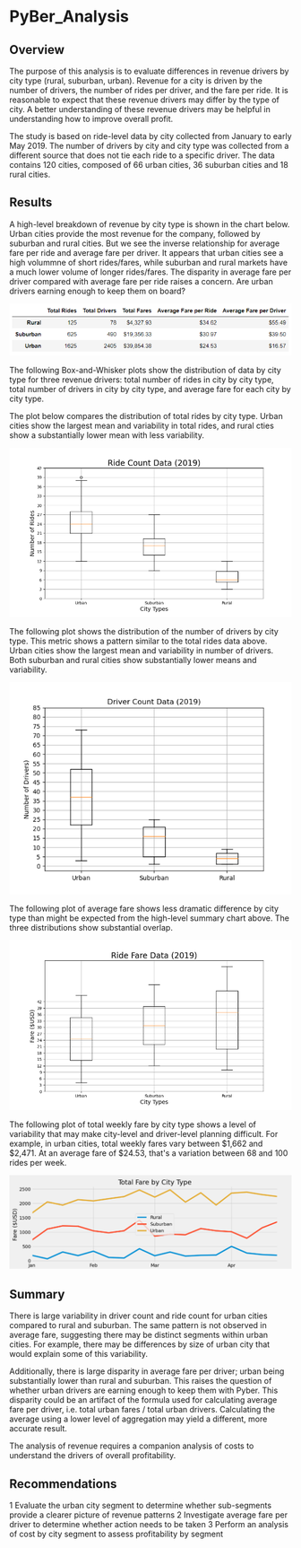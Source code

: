 # PyBer_Analysis

## Overview

The purpose of this analysis is to evaluate differences in revenue drivers by city type (rural, suburban, urban). Revenue for a city is driven by the number of drivers, the number of rides per driver, and the fare per ride. It is reasonable to expect that these revenue drivers may differ by the type of city. A better understanding of these revenue drivers may be helpful in understanding how to improve overall profit. 

The study is based on ride-level data by city collected from January to early May 2019. The number of drivers by city and city type was collected from a different source that does not tie each ride to a specific driver. The data contains 120 cities, composed of 66 urban cities, 36 suburban cities and 18 rural cities.

## Results

A high-level breakdown of revenue by city type is shown in the chart below. Urban cities provide the most revenue for the company, followed by suburban and rural cities. But we see the inverse relationship for average fare per ride and average fare per driver. It appears that urban cities see a high volummne of short rides/fares, while suburban and rural markets have a much lower volume of longer rides/fares. The disparity in average fare per driver compared with average fare per ride raises a concern. Are urban drivers earning enough to keep them on board?

![High-level Summary](analysis/high-level-summary.PNG)

The following Box-and-Whisker plots show the distribution of data by city type for three revenue drivers: total number of rides in city by city type, total number of drivers in city by city type, and average fare for each city by city type.

The plot below compares the distribution of total rides by city type. Urban cities show the largest mean and variability in total rides, and rural cties show a substantially lower mean with less variability.

![Total number of rides by city type](analysis/Fig2.png)

The following plot shows the distribution of the number of drivers by city type. This metric shows a pattern similar to the total rides data above. Urban cities show the largest mean and variability in number of drivers. Both suburban and rural cities show substantially lower means and variability.

![Total number of drivers by city type](analysis/Fig4.png)

The following plot of average fare shows less dramatic difference by city type than might be expected from the high-level summary chart above. The three distributions show substantial overlap.

![Average fare by city type](analysis/Fig3.png)

The following plot of total weekly fare by city type shows a level of variability that may make city-level and driver-level planning difficult. For example, in urban cities, total weekly fares vary between $1,662 and $2,471. At an average fare of $24.53, that's a variation between 68 and 100 rides per week.

![Total weekly fares by city type](analysis/PyBer_fare_summary.png)

## Summary

 There is large variability in driver count and ride count for urban cities compared to rural and suburban. The same pattern is not observed in average fare, suggesting there may be distinct segments within urban cities. For example, there may be differences by size of urban city that would explain some of this variability.

Additionally, there is large disparity in average fare per driver; urban being substantially lower than rural and suburban. This raises the question of whether urban drivers are earning enough to keep them with Pyber. This disparity could be an artifact of the formula used for calculating average fare per driver, i.e. total urban fares / total urban drivers. Calculating the average using a lower level of aggregation may yield a different, more accurate result.
 
The analysis of revenue requires a companion analysis of costs to understand the drivers of overall profitability.

## Recommendations

1 Evaluate the urban city segment to determine whether sub-segments provide a clearer picture of revenue patterns
2 Investigate average fare per driver to determine whether action needs to be taken
3 Perform an analysis of cost by city segment to assess profitability by segment